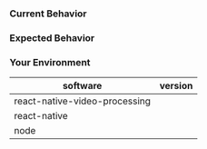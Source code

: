 <!---
BEFORE YOU SUBMIT please search open/closed issues since someone might have asked the same thing before!
-->

### Current Behavior

<!--- If describing a bug, tell us what happens instead of the expected behavior -->

<!--- If suggesting a change/improvement, explain the difference from current behavior -->

### Expected Behavior

<!--- If you're describing a bug, tell us what should happen -->

<!--- If you're suggesting a change/improvement, tell us how it should work -->

### Your Environment

<!--- Include as many relevant details about the environment you experienced the bug in -->

| software                      | version |
| ----------------------------- | ------- |
| react-native-video-processing |
| react-native                  |
| node                          |
